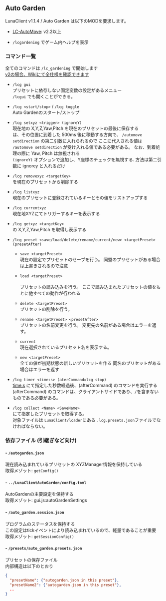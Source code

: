 ## Auto Garden
LunaClient v1.1.4 / Auto Garden は以下のMODを要求します。
- [LC-AutoMove](https://github.com/luna724/LC-AutoMove/releases): v2.2以上

- `/lcgardening` でゲーム内ヘルプを表示


### コマンド一覧
全てのコマンドは `/lc_gardening` で開始します <br>
[v2の場合、Wikiにて全仕様を確認できます](https://luna724.github.io/repo/lunaclient)

- `/lcg gui` <br>
プリセットに依存しない固定変数の設定があるメニュー <br>
`/lcgui` でも開くことができる。

- `/lcg <start/stop>` / `/lcg toggle` <br>
Auto Gardenのスタート/ストップ <br>

- `/lcg setxyz <trigger> (ignoreY)` <br>
現在地の X,Y,Z,Yaw,Pitch を現在のプリセットの最後に保存する <br>
<trigger>は、その位置に到着した 500ms 後に移動する方向で、
`/automove setdirection` の第二引数に入れられるので
ここに代入される値は `/automove setdirection` が受け入れる値である必要がある。
なお、到着処理の際に Yaw, Pitch は無視される <br>
`(ignoreY)` オプションで追加し、Y座標のチェックを無視する.
方法は第二引数に ignorey と入れるだけ

- `/lcg removexyz <targetKey>` <br>
<targetKe>を現在のプリセットから削除する <br>

- `/lcg listxyz` <br>
現在のプリセットに登録されているキーとその値をリストアップする <br>

- `/lcg currentxyz` <br>
現在地XYZにてトリガーするキーを表示する <br>
 
- `/lcg getxyz <targetKey>` <br>
<targetKey>の X,Y,Z,Yaw,Pitch を取得し表示する <br>

- `/lcg preset <save/load/delete/rename/current/new> <targetPreset> (presetAfter)` <br>
  - `save <targetPreset>` <br>
  現在の設定でプリセットのセーブを行う。
  同盟のプリセットがある場合は上書きされるので注意

  - `load <targetPreset>` <br>  
  プリセットの読み込みを行う。
  ここで読み込まれたプリセットの値をもとに他すべての動作が行われる

  - `delete <targetPreset>` <br>
  プリセットの削除を行う。

  - `rename <targetPreset> <presetAfter>` <br>
  プリセットの名前変更を行う。
  変更先の名前がある場合はエラーを返す。

  - `current` <br>
  現在選択されているプリセット名を表示する。

  - `new <targetPreset>` <br>
  全ての値が初期状態の新しいプリセットを作る
  同名のプリセットがある場合はエラーを返す

- `/lcg timer <time:s> (aterCommand=lcg stop)` <br>
<time:s> にて指定した秒数経過後、(afterCommand) のコマンドを実行する <br>
(afterCommand) のコマンドは、クライアントサイドであり、`/`を含まないものである必要がある。 <br>

- `/lcg collect <Name> <SaveName>` <br>
<Name>にて指定したプリセットを取得する。 <br>
対象ファイルは `LunaClient/loader`にある `.lcg.presets.json`ファイルでなければならない。 <br>


### 依存ファイル (引継ぎなど向け)
#### - `/autogarden.json`
現在読み込まれているプリセットの XYZManager情報を保持している <br>
取得メゾット: `getConfig()`

#### - `../LunaClientAutoGarden/config.toml`
AutoGardenの主要設定を保持する <br>
取得メゾット: gui.js:autoGardenSettings

#### - `/auto_garden.session.json`
プログラムのステータスを保持する <br>
この設定はtickイベントにより読み込まれているので、軽量であることが重要 <br>
取得メゾット: `getSessionConfig()`

#### - `/presets/auto_garden.presets.json`
プリセットの保存ファイル <br>
内部構造は以下のとおり

```json
{
  "presetName": {"autogarden.json in this preset"},
  "presetName2": {"autogarden.json in this preset"},
  ..
}
```